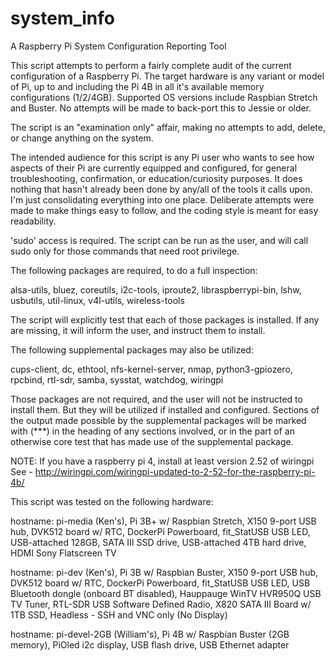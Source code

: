 # system_info
A Raspberry Pi System Configuration Reporting Tool

This script attempts to perform a fairly complete audit of the current configuration of a Raspberry Pi. The target hardware is any variant or model of Pi, up to and including the Pi 4B in all it's available memory configurations (1/2/4GB). Supported OS versions include Raspbian Stretch and Buster. No attempts will be made to back-port this to Jessie or older.

The script is an "examination only" affair, making no attempts to add, delete, or change anything on the system.

The intended audience for this script is any Pi user who wants to see how aspects of their Pi are currently equipped and configured, for general troubleshooting, confirmation, or education/curiosity purposes. It does nothing that hasn't already been done by any/all of the tools it calls upon. I'm just consolidating everything into one place. Deliberate attempts were made to make things easy to follow, and the coding style is meant for easy readability.

'sudo' access is required. The script can be run as the user, and will call sudo only for those commands that need root privilege.

The following packages are required, to do a full inspection:

alsa-utils,
bluez,
coreutils,
i2c-tools,
iproute2,
libraspberrypi-bin,
lshw,
usbutils,
util-linux,
v4l-utils,
wireless-tools

The script will explicitly test that each of those packages is installed. If any are missing, it will inform the user, and instruct them to install.

The following supplemental packages may also be utilized:

cups-client,
dc,
ethtool,
nfs-kernel-server,
nmap,
python3-gpiozero,
rpcbind,
rtl-sdr,
samba,
sysstat,
watchdog,
wiringpi

Those packages are not required, and the user will not be instructed to install them. But they will be utilized if installed and configured. Sections of the output made possible by the supplemental packages will be marked with (***) in the heading of any sections involved, or in the part of an otherwise core test that has made use of the supplemental package.

NOTE: If you have a raspberry pi 4, install at least version 2.52 of wiringpi See - http://wiringpi.com/wiringpi-updated-to-2-52-for-the-raspberry-pi-4b/

This script was tested on the following hardware:

hostname: pi-media (Ken's),
Pi 3B+ w/ Raspbian Stretch,
X150 9-port USB hub,
DVK512 board w/ RTC,
DockerPi Powerboard,
fit_StatUSB USB LED,
USB-attached 128GB,
SATA III SSD drive,
USB-attached 4TB hard drive,
HDMI Sony Flatscreen TV

hostname: pi-dev (Ken's),
Pi 3B w/ Raspbian Buster,
X150 9-port USB hub,
DVK512 board w/ RTC,
DockerPi Powerboard,
fit_StatUSB USB LED,
USB Bluetooth dongle (onboard BT disabled),
Hauppauge WinTV HVR950Q USB TV Tuner,
RTL-SDR USB Software Defined Radio,
X820 SATA III Board w/ 1TB SSD,
Headless - SSH and VNC only (No Display)

hostname: pi-devel-2GB (William's),
Pi 4B w/ Raspbian Buster (2GB memory),
PiOled i2c display,
USB flash drive,
USB Ethernet adapter
